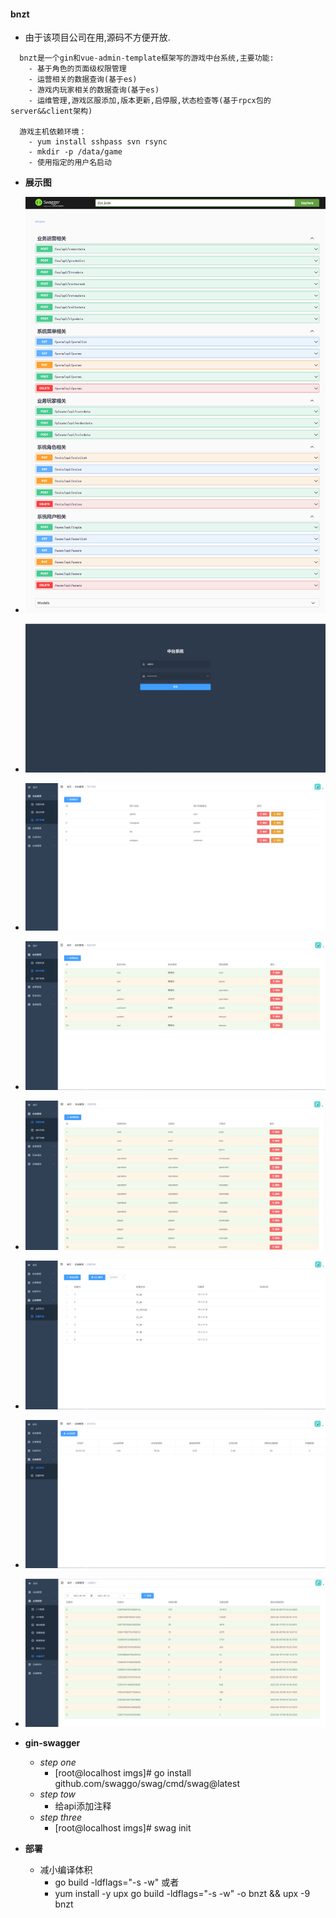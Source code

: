 #### bnzt

* 由于该项目公司在用,源码不方便开放.

```
  bnzt是一个gin和vue-admin-template框架写的游戏中台系统,主要功能:
    - 基于角色的页面级权限管理
    - 运营相关的数据查询(基于es)
    - 游戏内玩家相关的数据查询(基于es)
    - 运维管理,游戏区服添加,版本更新,启停服,状态检查等(基于rpcx包的server&&client架构)

  游戏主机依赖环境：
    - yum install sshpass svn rsync
    - mkdir -p /data/game
    - 使用指定的用户名启动

```


* **展示图**
* ![alt text](imgs/interface.png)
* ![alt text](imgs/login.png)
* ![alt text](imgs/user.png)
* ![alt text](imgs/role.png)
* ![alt text](imgs/menu.png)
* ![alt text](imgs/zone.png)
* ![alt text](imgs/host.png)
* ![alt text](imgs/recharge.png)
* **gin-swagger**
  * *step one*
    * [root@localhost imgs]# go install github.com/swaggo/swag/cmd/swag@latest
  * *step tow*
    * 给api添加注释
  * *step three*
    * [root@localhost imgs]# swag init


* **部署**
  * 减小编译体积
    - go build -ldflags="-s -w" 或者
    - yum install -y upx
    go build -ldflags="-s -w" -o bnzt && upx -9 bnzt
